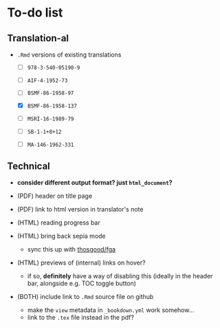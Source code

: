 # To-do list

## Translation-al

- `.Rmd` versions of existing translations
  + [ ] `978-3-540-05190-9`
  + [ ] `AIF-4-1952-73`
  + [ ] `BSMF-86-1958-97`
  + [x] `BSMF-86-1958-137`
  + [ ] `MSRI-16-1989-79`
  + [ ] `SB-1-1+8+12`
  + [ ] `MA-146-1962-331`


## Technical

- **consider different output format? just `html_document`?**

- (PDF) header on title page
- (PDF) link to html version in translator's note
- (HTML) reading progress bar
- (HTML) bring back sepia mode
  + sync this up with [thosgood/fga](https://github.com/thosgood/fga)
- (HTML) previews of (internal) links on hover?
  + if so, **definitely** have a way of disabling this (ideally in the header bar, alongside e.g. TOC toggle button)
- (BOTH) include link to `.Rmd` source file on github
  + make the `view` metadata in `_bookdown.yml` work somehow...
  + link to the `.tex` file instead in the pdf?
